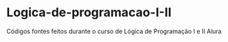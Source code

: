 # Logica-de-programacao-I-II
Códigos fontes feitos durante o curso de Lógica de Programação I e II Alura
